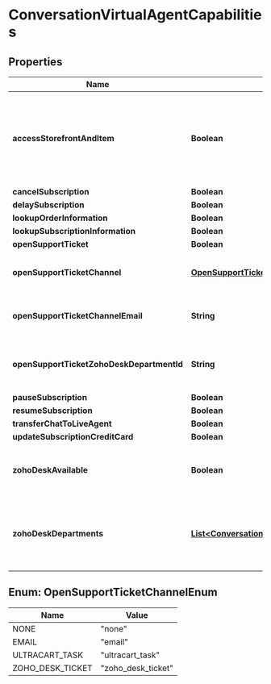 
# ConversationVirtualAgentCapabilities

## Properties
Name | Type | Description | Notes
------------ | ------------- | ------------- | -------------
**accessStorefrontAndItem** | **Boolean** | Permission flag to allow this Agent access to the storefront and item information. |  [optional]
**cancelSubscription** | **Boolean** |  |  [optional]
**delaySubscription** | **Boolean** |  |  [optional]
**lookupOrderInformation** | **Boolean** |  |  [optional]
**lookupSubscriptionInformation** | **Boolean** |  |  [optional]
**openSupportTicket** | **Boolean** |  |  [optional]
**openSupportTicketChannel** | [**OpenSupportTicketChannelEnum**](#OpenSupportTicketChannelEnum) | Channel to use to open the support ticket |  [optional]
**openSupportTicketChannelEmail** | **String** | Email to send support ticket to |  [optional]
**openSupportTicketZohoDeskDepartmentId** | **String** | Department ID to open a Zoho Desk ticket for |  [optional]
**pauseSubscription** | **Boolean** |  |  [optional]
**resumeSubscription** | **Boolean** |  |  [optional]
**transferChatToLiveAgent** | **Boolean** |  |  [optional]
**updateSubscriptionCreditCard** | **Boolean** |  |  [optional]
**zohoDeskAvailable** | **Boolean** | True if Zoho Desk is connected to UltraCart |  [optional]
**zohoDeskDepartments** | [**List&lt;ConversationVirtualAgentCapabilityZohoDeskDepartment&gt;**](ConversationVirtualAgentCapabilityZohoDeskDepartment.md) | Array of Zoho Desk Department if zoho desk is connected to UltraCart |  [optional]


<a name="OpenSupportTicketChannelEnum"></a>
## Enum: OpenSupportTicketChannelEnum
Name | Value
---- | -----
NONE | &quot;none&quot;
EMAIL | &quot;email&quot;
ULTRACART_TASK | &quot;ultracart_task&quot;
ZOHO_DESK_TICKET | &quot;zoho_desk_ticket&quot;



